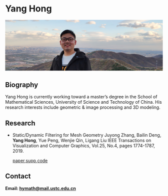 # Yang Hong

![](images/second.jpg)

## Biography

Yang Hong is currently working toward a master’s degree in the School of Mathematical Sciences, University of Science and Technology of China. His research interests include geometric & image processing and 3D modeling.


## Research

- Static/Dynamic Filtering for Mesh Geometry Juyong Zhang, Bailin Deng, **Yang Hong**, Yue Peng, Wenjie Qin, Ligang Liu IEEE Transactions on Visualization and Computer Graphics, Vol.25, No.4, pages 1774-1787, 2019.
  
  [paper](https://arxiv.org/abs/1712.03574),[supp](https://arxiv.org/src/1712.03574v1/anc/SuppMaterial.pdf),[code](https://github.com/bldeng/MeshSDFilter)

## Contact

**Email: hymath@mail.ustc.edu.cn**